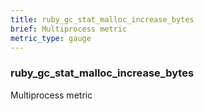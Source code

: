 ```yaml
---
title: ruby_gc_stat_malloc_increase_bytes
brief: Multiprocess metric
metric_type: gauge
---
```

### ruby_gc_stat_malloc_increase_bytes

Multiprocess metric